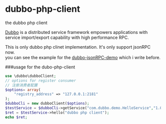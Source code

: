 # dubbo-php-client
the dubbo php client

[Dubbo](https://github.com/alibaba/dubbo) is a distributed service framework empowers applications with service import/export capability with high performance RPC.  

This is only dubbo php clinet implementation. It's only support jsonRPC now.  
you can see the example for the [dubbo-jsonRPC-demo](https://github.com/quickj/dubbo_jsonrpc_demo) which i write before.

###usage for the dubo-php-client
```php
use \dubbo\dubboClient;
// options for register consumer
// 注册消费者配置
$options= array(
    "registry_address" => "127.0.0.1:2181"
);
$dubboCli = new dubboClient($options);
$testService = $dubboCli->getService("com.dubbo.demo.HelloService","1.0.0",null);
$ret = $testService->hello("dubbo php client");
echo $ret;


